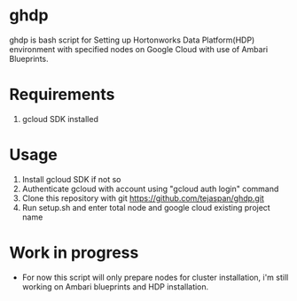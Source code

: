 # ghdp
ghdp is bash script for Setting up Hortonworks Data Platform(HDP) environment with specified nodes on Google Cloud with use of Ambari Blueprints.


# Requirements
1. gcloud SDK installed

# Usage
1. Install gcloud SDK if not so
2. Authenticate gcloud with account using "gcloud auth login" command
3. Clone this repository with git https://github.com/tejaspan/ghdp.git
4. Run setup.sh and enter total node and google cloud existing project name

# Work in progress
- For now this script will only prepare nodes for cluster installation, i'm still working on Ambari blueprints and HDP installation.

